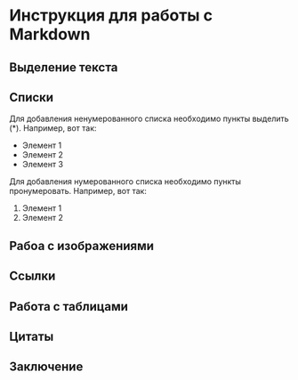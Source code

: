 # Инструкция для работы с Markdown 

## Выделение текста

## Списки

Для добавления ненумерованного списка необходимо пункты выделить (*).
Например, вот  так:
* Элемент 1
* Элемент 2
* Элемент 3

Для добавления нумерованного списка необходимо пункты пронумеровать.
Например, вот  так:
1. Элемент 1
2. Элемент 2

## Рабоа с изображениями

## Ссылки

## Работа с таблицами

## Цитаты

## Заключение
